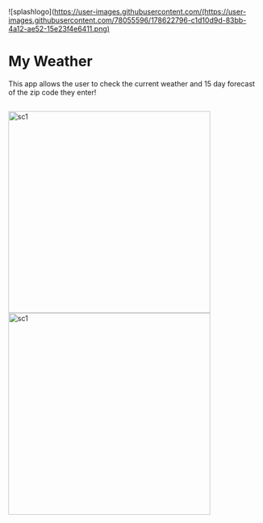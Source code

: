 ![splashlogo](https://user-images.githubusercontent.com/(https://user-images.githubusercontent.com/78055596/178622796-c1d10d9d-83bb-4a12-ae52-15e23f4e6411.png)


# My Weather


This app allows the user to check the current weather and 15 day forecast of the zip code they enter!



## 

<p float="left">

<img height="400" alt="sc1" src="https://user-images.githubusercontent.com/78055596/178622286-ecda5dfe-6f1b-45af-8396-41580308887c.png">
<img height="400" alt="sc1" src="https://user-images.githubusercontent.com/78055596/178622605-a3297758-08a7-44bc-a677-cdbf5e7c84cf.png">


</p>




